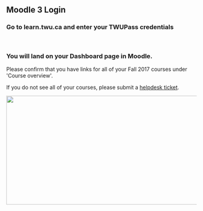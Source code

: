 <div class="clarify-article">
<h2 class="clarify-article-title">Moodle 3 Login</h2>

<div class="clarify-steps-container">
<div class="clarify-step-container" id="clarify-step-1">
<h3 class="clarify-step-title">Go to learn.twu.ca and enter your TWUPass credentials</h3>
</div>

<div class="clarify-clear">&nbsp;</div>

<div class="clarify-step-container" id="clarify-step-5">
<h3 class="clarify-step-title">You will land on your Dashboard page in Moodle.</h3>

<div class="clarify-step-instructions">
<p>Please confirm that you have links for all of your Fall 2017 courses under &#39;Course overview&#39;.</p>

<p>If you do not see all of your courses, please submit a <a href="https://trinitywestern.teamdynamix.com/TDClient/Requests/TicketRequests/TicketForm.aspx?ID=hRv7mA08DtA_" target="_blank">helpdesk ticket</a>.</p>
</div>

<div class="clarify-step-image-wrapper">
<div class="clarify-step-image-container"><img alt="" class="clarify-step-image" height="288" src="http://media.screensteps.me/e-support/7h6gw2/you-will-land-on-your-dashboard-page-in-moodle.png?1499377681" width="889" /></div>
</div>
</div>

<div class="clarify-clear">&nbsp;</div>
</div>
</div>

